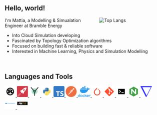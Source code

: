 ## Hello, world!

<a href="https://github.com/anuraghazra/github-readme-stats">
  <!--
  Width refers to the document's width. Using a 40% allows GitHub's iOS app to
  look decent
  -->
  <img align="right" width="40%" alt="Top Langs"
       src="https://github-readme-stats.vercel.app/api/top-langs/?username=mSamiolo&layout=compact&langs_count=6&exclude_repo=Demeter&hide=Jupyter+Notebook%2CVue&hide_title=true&theme=transparent">
</a>

I'm Mattia, a Modelling & Simualation Engineer at Bramble Energy

- Into Cloud Simulation developing
- Fascinated by Topology Optimization algorithms
- Focused on building fast & reliable software
- Interested in Machine Learning, Physics and Simulation Modelling

<br/>

## Languages and Tools

<div>
    <!--Rust-->
    <a href="https://www.rust-lang.org">
      <img alt="Rust" height="35px" src=".github/resources/rust.png">
    </a>
    <!--Rocket-->
    <a href="https://rocket.rs">
      <img alt="Rocket" height="35px" src=".github/resources/rocket.png">
    </a>
    <!--Yew-->
    <a href="https://yew.rs/">
      <img alt="Yew" height="35px" src=".github/resources/yew.png">
    </a>
    <!--Python-->
    <a href="https://www.python.org/">
      <img alt="Python" height="35px" src=".github/resources/python.png">
    </a>
    <!--TypeScript-->
    <a href="https://www.typescriptlang.org/">
      <img alt="TypeScript" height="35px" src=".github/resources/ts.svg">
    </a>
    <!--Postman-->
    <a href="https://www.postman.com/">
      <img alt="Postman" height="35px" src=".github/resources/postman.png">
    </a>
    <!--Docker-->
    <a href="https://www.docker.com/">
      <img alt="Docker" height="35px" src=".github/resources/docker.png">
    </a>
    <!--PyTorch-->
    <a href="https://pytorch.org/">
      <img alt="PyTorch" height="35px" src=".github/resources/pytorch.jpg">
    </a>
    <!--Git-->
    <a href="https://git-scm.com/">
      <img alt="Git" height="35px" src=".github/resources/git.png">
    </a>
    <!--UNIX OS-->
    <a href="">
      <img alt="UNIX OS" height="35px" src=".github/resources/unixtermpng.png">
    </a>
    <!--Nginx-->
    <a href="https://www.nginx.com/">
      <img alt="Nginx" height="35px" src=".github/resources/nginx.png">
    </a>
    <!--OpenFOAM-->
    <a href="https://www.openfoam.com/">
      <img alt="OpenFOAM" height="35px" src=".github/resources/OpenFOAM.png">
    </a>
    <!--COMSOL-->
    <a href="https://www.comsol.com/">
      <img alt="COMSOL" height="35px" src=".github/resources/comsol.png">
    </a>
    <!--ANSYS-->
    <a href="https://www.ansys.com/">
      <img alt="ANSYS" height="35px" src=".github/resources/ansys.png">
    </a>
</div>
